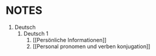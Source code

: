 # NOTES
1. Deutsch
	1. Deutsch 1
		1. [[Persönliche Informationen]]
		2. [[Personal pronomen und verben konjugation]]

